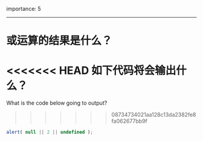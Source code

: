 importance: 5

---

# 或运算的结果是什么？

<<<<<<< HEAD
如下代码将会输出什么？
=======
What is the code below going to output?
>>>>>>> 08734734021aa128c13da2382fe8fa062677bb9f

```js
alert( null || 2 || undefined );
```

